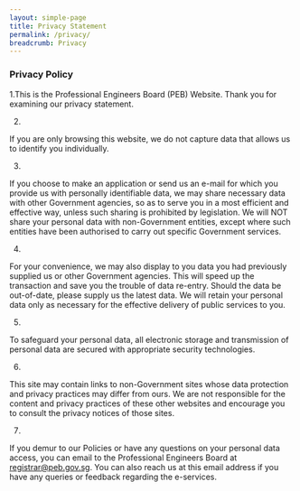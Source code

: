 ```yaml
---
layout: simple-page
title: Privacy Statement
permalink: /privacy/
breadcrumb: Privacy
---
```


### **Privacy Policy**

1.This is the Professional Engineers Board  (PEB) Website. Thank you for examining our privacy statement.

2.	
If you are only browsing this website, we do not capture data that allows us to identify you individually.

3.	
If you choose to make an application or send us an e-mail for which you provide us with personally identifiable data, we may share necessary data with other Government agencies, so as to serve you in a most efficient and effective way, unless such sharing is prohibited by legislation. We will NOT share your personal data with non-Government entities, except where such entities have been authorised to carry out specific Government services.

4.	
For your convenience, we may also display to you data you had previously supplied us or other Government agencies. This will speed up the transaction and save you the trouble of data re-entry. Should the data be out-of-date, please supply us the latest data. We will retain your personal data only as necessary for the effective delivery of public services to you.

5.	
To safeguard your personal data, all electronic storage and transmission of personal data are secured with appropriate security technologies.

6.	
This site may contain links to non-Government sites whose data protection and privacy practices may differ from ours. We are not responsible for the content and privacy practices of these other websites and encourage you to consult the privacy notices of those sites.

7.	
If you demur to our Policies or have any questions on your personal data access, you can email to the Professional Engineers Board at registrar@peb.gov.sg. You can also reach us at this email address if you have any queries or feedback regarding the e-services.